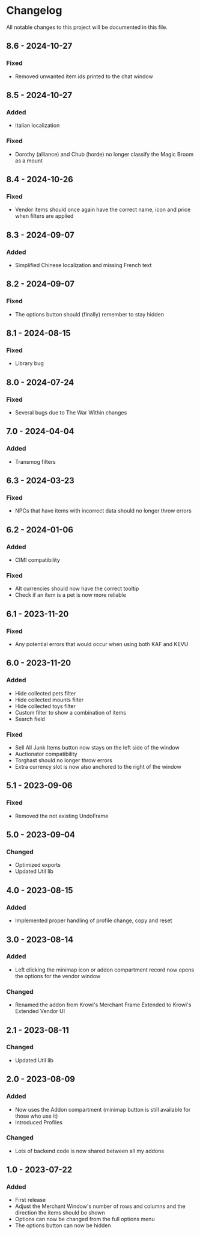 # Changelog
All notable changes to this project will be documented in this file.

## 8.6 - 2024-10-27
### Fixed
- Removed unwanted item ids printed to the chat window

## 8.5 - 2024-10-27
### Added
- Italian localization

### Fixed
- Dorothy (alliance) and Chub (horde) no longer classify the Magic Broom as a mount

## 8.4 - 2024-10-26
### Fixed
- Vendor items should once again have the correct name, icon and price when filters are applied

## 8.3 - 2024-09-07
### Added
- Simplified Chinese localization and missing French text

## 8.2 - 2024-09-07
### Fixed
- The options button should (finally) remember to stay hidden

## 8.1 - 2024-08-15
### Fixed
- Library bug

## 8.0 - 2024-07-24
### Fixed
- Several bugs due to The War Within changes

## 7.0 - 2024-04-04
### Added
- Transmog filters

## 6.3 - 2024-03-23
### Fixed
- NPCs that have items with incorrect data should no longer throw errors

## 6.2 - 2024-01-06
### Added
- CIMI compatibility

### Fixed
- Alt currencies should now have the correct tooltip
- Check if an item is a pet is now more reliable

## 6.1 - 2023-11-20
### Fixed
- Any potential errors that would occur when using both KAF and KEVU

## 6.0 - 2023-11-20
### Added
- Hide collected pets filter
- Hide collected mounts filter
- Hide collected toys filter
- Custom filter to show a combination of items
- Search field

### Fixed
- Sell All Junk Items button now stays on the left side of the window
- Auctionator compatibility
- Torghast should no longer throw errors
- Extra currency slot is now also anchored to the right of the window

## 5.1 - 2023-09-06
### Fixed
- Removed the not existing UndoFrame

## 5.0 - 2023-09-04
### Changed
- Optimized exports
- Updated Util lib

## 4.0 - 2023-08-15
### Added
- Implemented proper handling of profile change, copy and reset

## 3.0 - 2023-08-14
### Added
- Left clicking the minimap icon or addon compartment record now opens the options for the vendor window

### Changed
- Renamed the addon from Krowi's Merchant Frame Extended to Krowi's Extended Vendor UI

## 2.1 - 2023-08-11
### Changed
- Updated Util lib

## 2.0 - 2023-08-09
### Added
- Now uses the Addon compartment (minimap button is still available for those who use it)
- Introduced Profiles

### Changed
- Lots of backend code is now shared between all my addons

## 1.0 - 2023-07-22
### Added
- First release
- Adjust the Merchant Window's number of rows and columns and the direction the items should be shown
- Options can now be changed from the full options menu
- The options button can now be hidden
